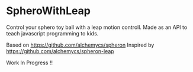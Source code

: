 SpheroWithLeap
==============

Control your sphero toy ball with a leap motion controll.
Made as an API to teach javascript programming to kids.


Based on
https://github.com/alchemycs/spheron
Inspired by https://github.com/alchemycs/spheron-leap

Work In Progress !!
